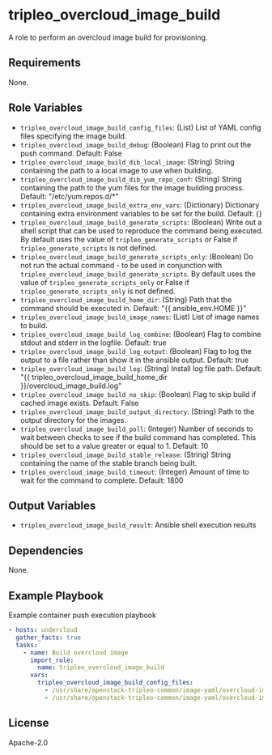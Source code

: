 tripleo_overcloud_image_build
============================

A role to perform an overcloud image build for provisioning.

Requirements
------------

None.

Role Variables
--------------

* `tripleo_overcloud_image_build_config_files`: (List) List of YAML config files specifying the image build.
* `tripleo_overcloud_image_build_debug`: (Boolean) Flag to print out the push command. Default: False
* `tripleo_overcloud_image_build_dib_local_image`: (String) String containing the path to a local image to use when building.
* `tripleo_overcloud_image_build_dib_yum_repo_conf`: (String) String containing the path to the yum files for the image building process. Default: "/etc/yum.repos.d/*"
* `tripleo_overcloud_image_build_extra_env_vars`: (Dictionary) Dictionary containing extra environment variables to be set for the build. Default: {}
* `tripleo_overcloud_image_build_generate_scripts`: (Boolean) Write out a shell script that can be used to reproduce the command being executed. By default uses the value of `tripleo_generate_scripts` or False if `tripleo_generate_scripts` is not defined.
* `tripleo_overcloud_image_build_generate_scripts_only`: (Boolean) Do not run the actual command - to be used in conjunction with `tripleo_overcloud_image_build_generate_scripts`. By default uses the value of `tripleo_generate_scripts_only` or False if `tripleo_generate_scripts_only` is not defined.
* `tripleo_overcloud_image_build_home_dir`: (String) Path that the command should be executed in. Default: "{{ ansible_env.HOME }}"
* `tripleo_overcloud_image_build_image_names`: (List) List of image names to build.
* `tripleo_overcloud_image_build_log_combine`: (Boolean) Flag to combine stdout and stderr in the logfile. Default: true
* `tripleo_overcloud_image_build_log_output`: (Boolean) Flag to log the output to a file rather than show it in the ansible output. Default: true
* `tripleo_overcloud_image_build_log`: (String) Install log file path. Default: "{{ tripleo_overcloud_image_build_home_dir }}/overcloud_image_build.log"
* `tripleo_overcloud_image_build_no_skip`: (Boolean) Flag to skip build if cached image exists. Default: False
* `tripleo_overcloud_image_build_output_directory`: (String) Path to the output directory for the images.
* `tripleo_overcloud_image_build_poll`: (Integer) Number of seconds to wait between checks to see if the build command has completed. This should be set to a value greater or equal to 1. Default: 10
* `tripleo_overcloud_image_build_stable_release`: (String) String containing the name of the stable branch being built.
* `tripleo_overcloud_image_build_timeout`: (Integer) Amount of time to wait for the command to complete. Default: 1800

Output Variables
----------------

* `tripleo_overcloud_image_build_result`: Ansible shell execution results

Dependencies
------------

None.

Example Playbook
----------------

Example container push execution playbook

```yaml
- hosts: undercloud
  gather_facts: true
  tasks:
    - name: Build overcloud image
      import_role:
        name: tripleo_overcloud_image_build
      vars:
        tripleo_overcloud_image_build_config_files:
          - /usr/share/openstack-tripleo-common/image-yaml/overcloud-images.yaml
          - /usr/share/openstack-tripleo-common/image-yaml/overcloud-images-centos7.yaml
```

License
-------

Apache-2.0
